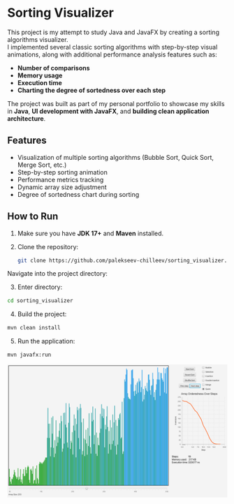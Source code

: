 # Sorting Visualizer

This project is my attempt to study Java and JavaFX by creating a sorting algorithms visualizer.  
I implemented several classic sorting algorithms with step-by-step visual animations, along with additional performance analysis features such as:

- **Number of comparisons**
- **Memory usage**
- **Execution time**
- **Charting the degree of sortedness over each step**

The project was built as part of my personal portfolio to showcase my skills in **Java**, **UI development with JavaFX**, and **building clean application architecture**.

## Features
- Visualization of multiple sorting algorithms (Bubble Sort, Quick Sort, Merge Sort, etc.)
- Step-by-step sorting animation
- Performance metrics tracking
- Dynamic array size adjustment
- Degree of sortedness chart during sorting

## How to Run
1. Make sure you have **JDK 17+** and **Maven** installed.
2. Clone the repository:

   ```bash
   git clone https://github.com/palekseev-chilleev/sorting_visualizer.git
Navigate into the project directory:


3. Enter directory:
```bash
cd sorting_visualizer
```

4. Build the project:
```bash
mvn clean install
```
5. Run the application:
```bash
mvn javafx:run
```

![img.png](img.png)